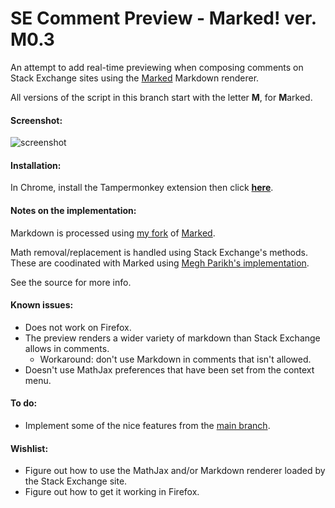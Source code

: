 # SE Comment Preview - Marked! ver. M0.3
An attempt to add real-time previewing when composing comments on Stack Exchange sites using the [Marked](../../../../chjj/marked) Markdown renderer.

All versions of the script in this branch start with the letter **M**, for **M**arked.

#### Screenshot:

![screenshot](../../raw/master/screenshot.png)

#### Installation:

In Chrome, install the Tampermonkey extension then click **[here](../../raw/master/comment-preview.user.js)**.

#### Notes on the implementation:

Markdown is processed using [my fork](../../../../szego/marked/tree/disable-elements) of [Marked](../../../../chjj/marked).

Math removal/replacement is handled using Stack Exchange's methods. These are coodinated with Marked using [Megh Parikh's implementation](../../../../meghprkh/markdown-mathjax).

See the source for more info.

#### Known issues:
- Does not work on Firefox.
- The preview renders a wider variety of markdown than Stack Exchange allows in comments.
    - Workaround: don't use Markdown in comments that isn't allowed.
- Doesn't use MathJax preferences that have been set from the context menu.

#### To do:
- Implement some of the nice features from the [main branch](../master).

#### Wishlist:
- Figure out how to use the MathJax and/or Markdown renderer loaded by the Stack Exchange site.
- Figure out how to get it working in Firefox.
